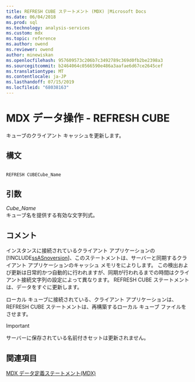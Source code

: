 ```yaml
---
title: REFRESH CUBE ステートメント (MDX) |Microsoft Docs
ms.date: 06/04/2018
ms.prod: sql
ms.technology: analysis-services
ms.custom: mdx
ms.topic: reference
ms.author: owend
ms.reviewer: owend
author: minewiskan
ms.openlocfilehash: 957609573c206b7c3492789c369d0fb2be2398a3
ms.sourcegitcommit: b2464064c0566590e486a3aafae6d67ce2645cef
ms.translationtype: MT
ms.contentlocale: ja-JP
ms.lasthandoff: 07/15/2019
ms.locfileid: "68038163"
---
```

# <a name="mdx-data-definition---refresh-cube"></a>MDX データ操作 - REFRESH CUBE


  キューブのクライアント キャッシュを更新します。  
  
## <a name="syntax"></a>構文  
  
```  
  
REFRESH CUBECube_Name   
```  
  
## <a name="arguments"></a>引数  
 *Cube_Name*  
 キューブ名を提供する有効な文字列式。  
  
## <a name="remarks"></a>コメント  
 インスタンスに接続されているクライアント アプリケーションの[!INCLUDE[ssASnoversion](../includes/ssasnoversion-md.md)]、このステートメントは、サーバーと同期するクライアント アプリケーションのキャッシュ メモリをによりします。 この検出および更新は日常的かつ自動的に行われますが、同期が行われるまでの時間はクライアント接続文字列の設定によって異なります。 REFRESH CUBE ステートメントは、データをすぐに更新します。  
  
 ローカル キューブに接続されている、クライアント アプリケーションは、REFRESH CUBE ステートメントは、再構築するローカル キューブ ファイルをさせます。  
  
> [!IMPORTANT]  
>  サーバーに保存されている名前付きセットは更新されません。  
  
## <a name="see-also"></a>関連項目  
 [MDX データ定義ステートメント&#40;MDX&#41;](../mdx/mdx-data-definition-statements-mdx.md)  
  
  
